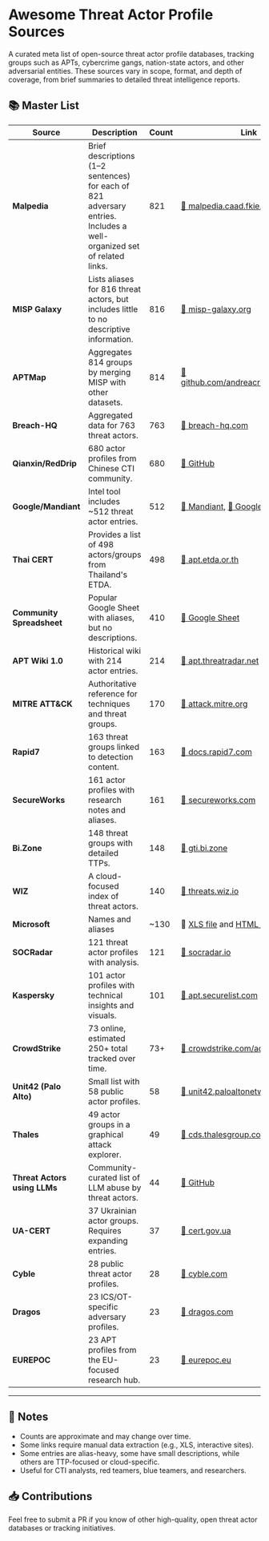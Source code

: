 # Awesome Threat Actor Profile Sources

A curated meta list of open-source threat actor profile databases, tracking groups such as APTs, cybercrime gangs, nation-state actors, and other adversarial entities. These sources vary in scope, format, and depth of coverage, from brief summaries to detailed threat intelligence reports.

## 📚 Master List

| Source | Description | Count | Link |
|--------|-------------|-------|------|
| **Malpedia** | Brief descriptions (1–2 sentences) for each of 821 adversary entries. Includes a well-organized set of related links. | 821 | [🔗 malpedia.caad.fkie.fraunhofer.de](https://malpedia.caad.fkie.fraunhofer.de/actors) |
| **MISP Galaxy** | Lists aliases for 816 threat actors, but includes little to no descriptive information. | 816 | [🔗 misp-galaxy.org](https://misp-galaxy.org/threat-actor/) |
| **APTMap** | Aggregates 814 groups by merging MISP with other datasets. | 814 | [🔗 github.com/andreacristaldi/APTmap](https://github.com/andreacristaldi/APTmap) |
| **Breach-HQ** | Aggregated data for 763 threat actors. | 763 | [🔗 breach-hq.com](https://breach-hq.com/threat-actors) |
| **Qianxin/RedDrip** | 680 actor profiles from Chinese CTI community. | 680 | [🔗 GitHub](https://github.com/RedDrip7/APT_Digital_Weapon) |
| **Google/Mandiant** | Intel tool includes ~512 threat actor entries. | 512 | [🔗 Mandiant](https://www.mandiant.com/threats), [🔗 Google](https://cloud.google.com/security/resources/insights/apt-groups) |
| **Thai CERT** | Provides a list of 498 actors/groups from Thailand's ETDA. | 498 | [🔗 apt.etda.or.th](https://apt.etda.or.th/cgi-bin/listgroups.cgi) |
| **Community Spreadsheet** | Popular Google Sheet with aliases, but no descriptions. | 410 | [🔗 Google Sheet](https://docs.google.com/spreadsheets/d/1H9_xaxQHpWaa4O_Son4Gx0YOIzlcBWMsdvePFX68EKU) |
| **APT Wiki 1.0** | Historical wiki with 214 actor entries. | 214 | [🔗 apt.threatradar.net](https://apt.threatradar.net/) |
| **MITRE ATT&CK** | Authoritative reference for techniques and threat groups. | 170 | [🔗 attack.mitre.org](https://attack.mitre.org/groups/) |
| **Rapid7** | 163 threat groups linked to detection content. | 163 | [🔗 docs.rapid7.com](https://docs.rapid7.com/insightidr/aba-detections) |
| **SecureWorks** | 161 actor profiles with research notes and aliases. | 161 | [🔗 secureworks.com](https://www.secureworks.com/research/threat-profiles?sortBy=Alphabetical) |
| **Bi.Zone** | 148 threat groups with detailed TTPs. | 148 | [🔗 gti.bi.zone](https://gti.bi.zone/) |
| **WIZ** | A cloud-focused index of threat actors. | 140 | [🔗 threats.wiz.io](https://threats.wiz.io/all-actors) |
| **Microsoft** | Names and aliases | ~130 | 🔗 [XLS file](https://download.microsoft.com/download/4/5/2/45208247-c1e9-432d-a9a2-1554d81074d9/microsoft-threat-actor-list.xlsx) and [HTML version](https://learn.microsoft.com/en-us/unified-secops-platform/microsoft-threat-actor-naming?view=o365-worldwide) |
| **SOCRadar** | 121 threat actor profiles with analysis. | 121 | [🔗 socradar.io](https://socradar.io/category/threat-actor-profiles/) |
| **Kaspersky** | 101 actor profiles with technical insights and visuals. | 101 | [🔗 apt.securelist.com](https://apt.securelist.com) |
| **CrowdStrike** | 73 online, estimated 250+ total tracked over time. | 73+ | [🔗 crowdstrike.com/adversaries](https://www.crowdstrike.com/adversaries/) |
| **Unit42 (Palo Alto)** | Small list with 58 public actor profiles. | 58 | [🔗 unit42.paloaltonetworks.com](https://unit42.paloaltonetworks.com/threat-actor-groups-tracked-by-palo-alto-networks-unit-42/) |
| **Thales** | 49 actor groups in a graphical attack explorer. | 49 | [🔗 cds.thalesgroup.com](https://cds.thalesgroup.com/en/cyberthreat/attacks-page) |
| **Threat Actors using LLMs** | Community-curated list of LLM abuse by threat actors. | 44 | [🔗 GitHub](https://github.com/cybershujin/Threat-Actors-use-of-Artifical-Intelligence) |
| **UA-CERT** | 37 Ukrainian actor groups. Requires expanding entries. | 37 | [🔗 cert.gov.ua](https://cert.gov.ua/search/UAC-) |
| **Cyble** | 28 public threat actor profiles. | 28 | [🔗 cyble.com](https://cyble.com/threat-actor-profiles/) |
| **Dragos** | 23 ICS/OT-specific adversary profiles. | 23 | [🔗 dragos.com](https://www.dragos.com/threat-groups/) |
| **EUREPOC** | 23 APT profiles from the EU-focused research hub. | 23 | [🔗 eurepoc.eu](https://eurepoc.eu/advanced-persistent-threats-apts/) |


---

## 🧠 Notes

- Counts are approximate and may change over time.
- Some links require manual data extraction (e.g., XLS, interactive sites).
- Some entries are alias-heavy, some have small descriptions, while others are TTP-focused or cloud-specific.
- Useful for CTI analysts, red teamers, blue teamers, and researchers.

## 📥 Contributions

Feel free to submit a PR if you know of other high-quality, open threat actor databases or tracking initiatives.

